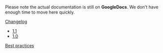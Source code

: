 Please note the actual documentation is still on **GoogleDocs**. We don't have enough time to move here quickly.

[Changelog](Changelog)
* [1.1](Changelog-1.1)
* [1.0](Changelog-1.0)

[Best practices](Best-practices)
